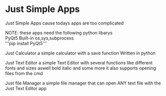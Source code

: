# Just Simple Apps
Just Simple Apps cause todays apps are too complicated

NOTE:
these apps need the following python libarys                                        
PyQt5 Built-in os,sys,subprocess                                                           
'''pip install PyQt5'''                                                      

Just Calculator
a simple calculator with a save function Written in python

Just Text Editor
a simple Text Editor with several functions like different fonts and sizes aswell bold italic and some more it also supports opening files from the cmd

Just file Manager
a simple file manager that can open ANY text file with the Just Text Editor app
